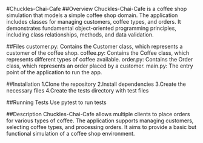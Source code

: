 #Chuckles-Chai-Cafe
##Overview
Chuckles-Chai-Cafe is a coffee shop simulation that models a simple coffee shop domain. The application includes classes for managing customers, coffee types, and orders. It demonstrates fundamental object-oriented programming principles, including class relationships, methods, and data validation.

##Files
customer.py: Contains the Customer class, which represents a customer of the coffee shop.
coffee.py: Contains the Coffee class, which represents different types of coffee available.
order.py: Contains the Order class, which represents an order placed by a customer.
main.py: The entry point of the application to run the app.

##Installation
1.Clone the repository
2.Install dependencies
3.Create the necessary files
4.Create the tests directory with test files

##Running Tests
Use pytest to run tests

##Description
Chuckles-Chai-Cafe allows multiple clients to place orders for various types of coffee. The application supports managing customers, selecting coffee types, and processing orders. It aims to provide a basic but functional simulation of a coffee shop environment.